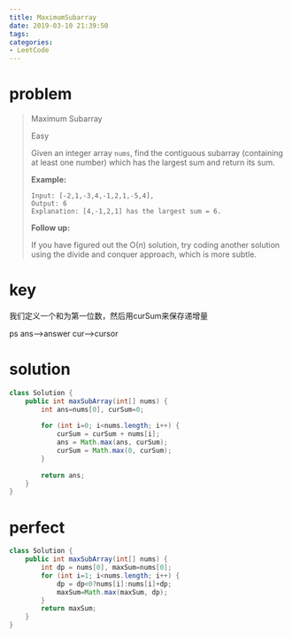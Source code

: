 ```yaml
---
title: MaximumSubarray
date: 2019-03-10 21:39:50
tags:
categories:
- LeetCode
---
```

# problem
> Maximum Subarray
>
> Easy
>
> Given an integer array `nums`, find the contiguous subarray (containing at least one number) which has the largest sum and return its sum.
>
> **Example:**
>
> ```
> Input: [-2,1,-3,4,-1,2,1,-5,4],
> Output: 6
> Explanation: [4,-1,2,1] has the largest sum = 6.
> ```
>
> **Follow up:**
>
> If you have figured out the O(*n*) solution, try coding another solution using the divide and conquer approach, which is more subtle.

# key

我们定义一个和为第一位数，然后用curSum来保存递增量

ps ans-->answer  cur-->cursor

# solution

```java
class Solution {
    public int maxSubArray(int[] nums) {
        int ans=nums[0], curSum=0;
        
        for (int i=0; i<nums.length; i++) {
            curSum = curSum + nums[i];
            ans = Math.max(ans, curSum);
            curSum = Math.max(0, curSum);
        }
        
        return ans;
    }
}
```

# perfect

```java
class Solution {
    public int maxSubArray(int[] nums) {
        int dp = nums[0], maxSum=nums[0];
        for (int i=1; i<nums.length; i++) {
            dp = dp<0?nums[i]:nums[i]+dp;
            maxSum=Math.max(maxSum, dp);
        }
        return maxSum;
    }
}
```

